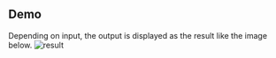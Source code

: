 ## Demo

Depending on input, the output is displayed as the result like the image below.
![result](https://github.com/sachiko-kame/UITabSample/tree/master/タブUIsampleNew.gif)
